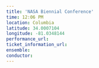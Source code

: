 ```yaml
---
title: 'NASA Biennial Conference'
time: 12:06 PM
location: Columbia
latitude: 34.0007104
longitude: -81.0348144
performance_url: 
ticket_information_url: 
ensemble: 
conductor: 
---
```

